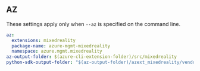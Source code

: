 ## AZ

These settings apply only when `--az` is specified on the command line.

``` yaml $(az)
az:
  extensions: mixedreality
  package-name: azure-mgmt-mixedreality
  namespace: azure.mgmt.mixedreality
az-output-folder: $(azure-cli-extension-folder)/src/mixedreality
python-sdk-output-folder: "$(az-output-folder)/azext_mixedreality/vendored_sdks/mixedreality"

```
